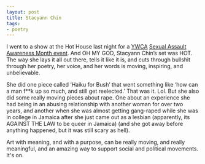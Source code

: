 ```yaml
---
layout: post
title: Stacyann Chin
tags:
- poetry
---
```

I went to a show at the Hot House last night for a [YWCA](http://www.ywca.org/) [Sexual Assault Awareness Month event](http://www.ywca.org/site/pp.asp?c=euLRI7OZH&b=1451967). And OH MY GOD, Stacyann Chin’s set was HOT. The way she lays it all out there, tells it like it is, and cuts through bullshit through her poetry, her voice, and her words is moving, inspiring, and unbelievable.

She did one piece called ‘Haiku for Bush’ that went something like ‘how can a man f**k up so much, and still get reelected.’ That was it. Lol. But she also did some really moving pieces about rape. One about an experience she had being in an abusing relationship with another woman for over two years, and another when she was almost getting gang-raped while she was in college in Jamaica after she just came out as a lesbian (apparently, its AGAINST THE LAW to be queer in Jamaica) (and she got away before anything happened, but it was still scary as hell).

Art with meaning, and with a purpose, can be really moving, and really meaningful, and an amazing way to support social and political movements. It's on. 
